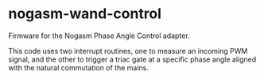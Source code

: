 # nogasm-wand-control
Firmware for the Nogasm Phase Angle Control adapter.

This code uses two interrupt routines, one to measure an incoming PWM signal, and the other to trigger a triac gate at a specific phase angle aligned
with the natural commutation of the mains.
